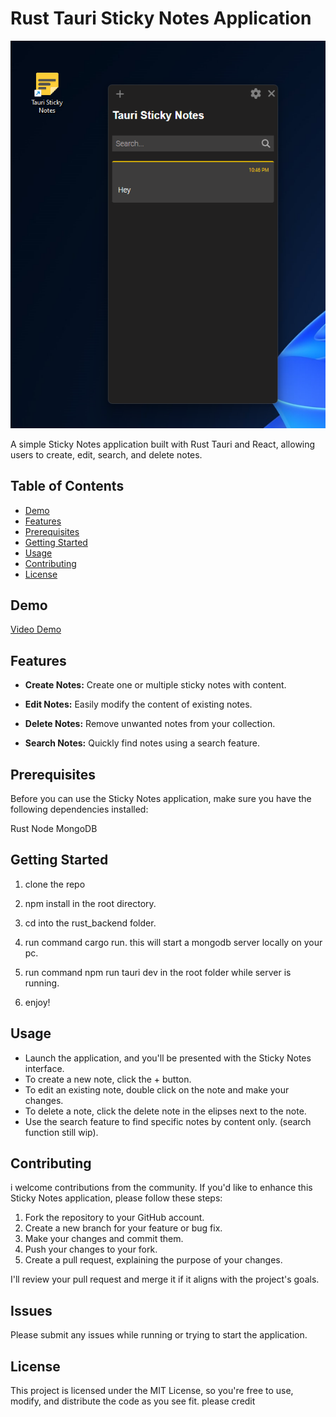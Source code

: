 # Rust Tauri Sticky Notes Application


![tauri_sticky_notes](image.png)

A simple Sticky Notes application built with Rust Tauri and React, allowing users to create, edit, search, and delete notes.

## Table of Contents

- [Demo](#demo)
- [Features](#features)
- [Prerequisites](#prerequisites)
- [Getting Started](#getting-started)
- [Usage](#usage)
- [Contributing](#contributing)
- [License](#license)


## Demo

[Video Demo](https://youtube.com/shorts/elEavBdjK3E)

## Features

- **Create Notes:** Create one or multiple sticky notes with content.

- **Edit Notes:** Easily modify the content of existing notes.

- **Delete Notes:** Remove unwanted notes from your collection.

- **Search Notes:** Quickly find notes using a search feature.

## Prerequisites

Before you can use the Sticky Notes application, make sure you have the following dependencies installed:

Rust
Node
MongoDB



## Getting Started

1. clone the repo

2. npm install in the root directory. 

3. cd into the rust_backend folder.

4. run command cargo run. this will start a mongodb server locally on your pc.

5. run command npm run tauri dev in the root folder while server is running.

6. enjoy!


## Usage

- Launch the application, and you'll be presented with the Sticky Notes interface.
- To create a new note, click the + button.
- To edit an existing note, double click on the note and make your changes.
- To delete a note, click the delete note in the elipses next to the note.
- Use the search feature to find specific notes by content only. (search function still wip).

## Contributing

i welcome contributions from the community. If you'd like to enhance this Sticky Notes application, please follow these steps:

1. Fork the repository to your GitHub account.
2. Create a new branch for your feature or bug fix.
3. Make your changes and commit them.
4. Push your changes to your fork.
5. Create a pull request, explaining the purpose of your changes.

I'll review your pull request and merge it if it aligns with the project's goals.

## Issues

Please submit any issues while running or trying to start the application. 

## License

This project is licensed under the MIT License, so you're free to use, modify, and distribute the code as you see fit. please credit
